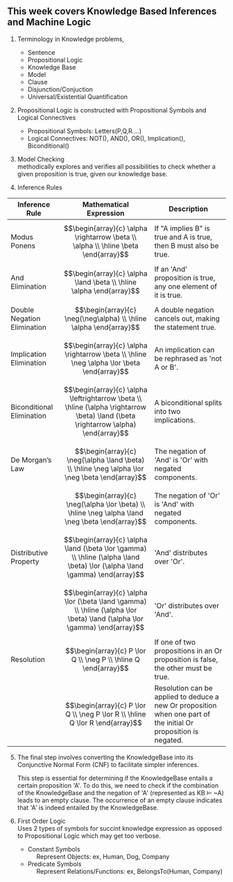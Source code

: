 ## This week covers Knowledge Based Inferences and Machine Logic 
1) Terminology in Knowledge problems, 
    * Sentence
    * Propositional Logic 
    * Knowledge Base
    * Model 
    * Clause
    * Disjunction/Conjuction 
    * Universal/Existential Quantification
2) Propositional Logic is constructed with Propositional Symbols and Logical Connectives
    * Propositional Symbols: Letters(P,Q,R....)
    * Logical Connectives:  NOT(), AND(), OR(), Implication(), Biconditional()
3) Model Checking 
<br>methodically explores and verifies all possibilities to check whether a given proposition is true, given our knowledge base. 

4) Inference Rules

| Inference Rule                | Mathematical Expression | Description |
|-------------------------------|-------------------------|-------------|
| Modus Ponens                  | $$\begin{array}{c} \alpha \rightarrow \beta \\ \alpha \\ \hline \beta \end{array}$$ | If "A implies B" is true and A is true, then B must also be true. |
| And Elimination               | $$\begin{array}{c} \alpha \land \beta \\ \hline \alpha \end{array}$$ | If an 'And' proposition is true, any one element of it is true. |
| Double Negation Elimination   | $$\begin{array}{c} \neg(\neg\alpha) \\ \hline \alpha \end{array}$$ | A double negation cancels out, making the statement true. |
| Implication Elimination       | $$\begin{array}{c} \alpha \rightarrow \beta \\ \hline \neg \alpha \lor \beta \end{array}$$ | An implication can be rephrased as 'not A or B'. |
| Biconditional Elimination     | $$\begin{array}{c} \alpha \leftrightarrow \beta \\ \hline (\alpha \rightarrow \beta) \land (\beta \rightarrow \alpha) \end{array}$$ | A biconditional splits into two implications. |
| De Morgan’s Law               | $$\begin{array}{c} \neg(\alpha \land \beta) \\ \hline \neg \alpha \lor \neg \beta \end{array}$$ | The negation of 'And' is 'Or' with negated components. |
|                               | $$\begin{array}{c} \neg(\alpha \lor \beta) \\ \hline \neg \alpha \land \neg \beta \end{array}$$ | The negation of 'Or' is 'And' with negated components. |
| Distributive Property         | $$\begin{array}{c} \alpha \land (\beta \lor \gamma) \\ \hline (\alpha \land \beta) \lor (\alpha \land \gamma) \end{array}$$ | 'And' distributes over 'Or'. |
|                               | $$\begin{array}{c} \alpha \lor (\beta \land \gamma) \\ \hline (\alpha \lor \beta) \land (\alpha \lor \gamma) \end{array}$$ | 'Or' distributes over 'And'. |
| Resolution                    | $$\begin{array}{c} P \lor Q \\ \neg P \\ \hline Q \end{array}$$ | If one of two propositions in an Or proposition is false, the other must be true. |
|                               | $$\begin{array}{c} P \lor Q \\ \neg P \lor R \\ \hline Q \lor R \end{array}$$ | Resolution can be applied to deduce a new Or proposition when one part of the initial Or proposition is negated. |




5) The final step involves converting the KnowledgeBase into its Conjunctive Normal Form (CNF) to facilitate simpler inferences.

    This step is essential for determining if the KnowledgeBase entails a certain proposition 'A'. To do this, we need to check if the combination of the KnowledgeBase and the negation of 'A' (represented as KB ⊨ ~A) leads to an empty clause. The occurrence of an empty clause indicates that 'A' is indeed entailed by the KnowledgeBase.


6) First Order Logic
<br> Uses 2 types of symbols for succint knowledge expression as opposed to Propositional Logic which may get too verbose. 
    * Constant Symbols
    <br>&nbsp;&nbsp;&nbsp;&nbsp; Represent Objects: ex, Human, Dog, Company
    * Predicate Symbols 
    <br>&nbsp;&nbsp;&nbsp;&nbsp; Represent Relations/Functions: ex, BelongsTo(Human, Company)
